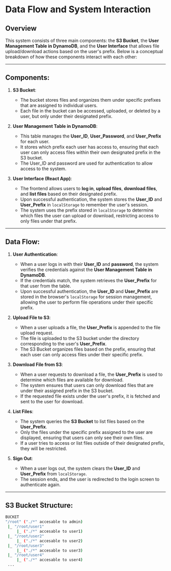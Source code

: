 # Data Flow and System Interaction

## Overview
This system consists of three main components: the **S3 Bucket**, the **User Management Table in DynamoDB**, and the **User Interface** that allows file upload/download actions based on the user's prefix. Below is a conceptual breakdown of how these components interact with each other:

---

## Components:

1. **S3 Bucket**: 
   - The bucket stores files and organizes them under specific prefixes that are assigned to individual users.
   - Each file in the bucket can be accessed, uploaded, or deleted by a user, but only under their designated prefix.

2. **User Management Table in DynamoDB**:
   - This table manages the **User_ID**, **User_Password**, and **User_Prefix** for each user.
   - It stores which prefix each user has access to, ensuring that each user can only access files within their own designated prefix in the S3 bucket.
   - The User_ID and password are used for authentication to allow access to the system.

3. **User Interface (React App)**:
   - The frontend allows users to **log in**, **upload files**, **download files**, and **list files** based on their designated prefix.
   - Upon successful authentication, the system stores the **User_ID** and **User_Prefix** in `localStorage` to remember the user's session.
   - The system uses the prefix stored in `localStorage` to determine which files the user can upload or download, restricting access to only files under that prefix.

---

## Data Flow:

1. **User Authentication**:
   - When a user logs in with their **User_ID** and **password**, the system verifies the credentials against the **User Management Table in DynamoDB**.
   - If the credentials match, the system retrieves the **User_Prefix** for that user from the table.
   - Upon successful authentication, the **User_ID** and **User_Prefix** are stored in the browser's `localStorage` for session management, allowing the user to perform file operations under their specific prefix.

2. **Upload File to S3**:
   - When a user uploads a file, the **User_Prefix** is appended to the file upload request.
   - The file is uploaded to the S3 bucket under the directory corresponding to the user's **User_Prefix**.
   - The S3 Bucket organizes files based on the prefix, ensuring that each user can only access files under their specific prefix.

3. **Download File from S3**:
   - When a user requests to download a file, the **User_Prefix** is used to determine which files are available for download.
   - The system ensures that users can only download files that are under their assigned prefix in the S3 bucket.
   - If the requested file exists under the user's prefix, it is fetched and sent to the user for download.

4. **List Files**:
   - The system queries the **S3 Bucket** to list files based on the **User_Prefix**.
   - Only the files under the specific prefix assigned to the user are displayed, ensuring that users can only see their own files.
   - If a user tries to access or list files outside of their designated prefix, they will be restricted.

5. **Sign Out**:
   - When a user logs out, the system clears the **User_ID** and **User_Prefix** from `localStorage`.
   - The session ends, and the user is redirected to the login screen to authenticate again.

---

## S3 Bucket Structure:

```bash
BUCKET
"/root" ("./*" accesable to admin)
 |_ "/root/user1"
     |_ ("./*" accesable to user1)
 |_ "/root/user2"
     |_ ("./*" accesable to user2)
 |_ "/root/user3"
     |_ ("./*" accesable to user3)
 |_ "/root/user4"
     |_ ("./*" accesable to user4)
 ...

```
